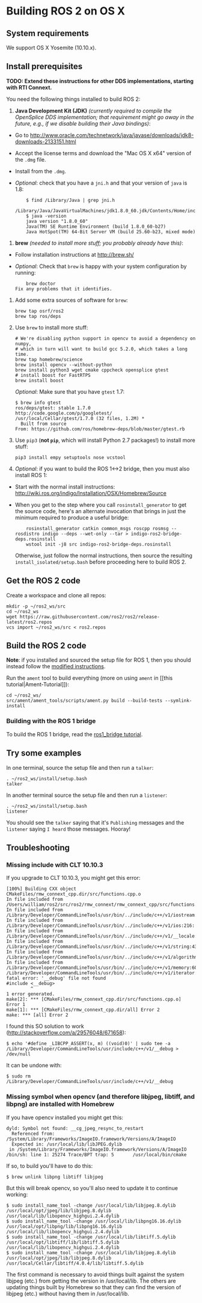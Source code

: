 # Building ROS 2 on OS X

## System requirements

We support OS X Yosemite (10.10.x).

## Install prerequisites

**TODO: Extend these instructions for other DDS implementations, starting with RTI Connext.**

You need the following things installed to build ROS 2:

 1. **Java Development Kit (JDK)** *(currently required to compile the OpenSplice DDS implementation; that requirement might go away in the future, e.g., if we disable building their Java bindings)*:
  * Go to http://www.oracle.com/technetwork/java/javase/downloads/jdk8-downloads-2133151.html
  * Accept the license terms and download the "Mac OS X x64" version of the `.dmg` file.
  * Install from the `.dmg`.
  * *Optional*: check that you have a `jni.h` and that your version of `java` is 1.8:

            $ find /Library/Java | grep jni.h
            /Library/Java/JavaVirtualMachines/jdk1.8.0_60.jdk/Contents/Home/include/jni.h
            $ java -version
            java version "1.8.0_60"
            Java(TM) SE Runtime Environment (build 1.8.0_60-b27)
            Java HotSpot(TM) 64-Bit Server VM (build 25.60-b23, mixed mode)
 1. **brew** *(needed to install more stuff; you probably already have this)*:
  * Follow installation instructions at http://brew.sh/
  * *Optional*: Check that `brew` is happy with your system configuration by running:

            brew doctor
        Fix any problems that it identifies.
 1. Add some extra sources of software for `brew`:

        brew tap osrf/ros2
        brew tap ros/deps
 1. Use `brew` to install more stuff:

        # We're disabling python support in opencv to avoid a dependency on numpy,
        # which in turn will want to build gcc 5.2.0, which takes a long time.
        brew tap homebrew/science
        brew install opencv --without-python
        brew install python3 wget cmake cppcheck opensplice gtest
        # install boost for FastRTPS
        brew install boost
    *Optional*: Make sure that you have `gtest` 1.7:

        $ brew info gtest
        ros/deps/gtest: stable 1.7.0
        http://code.google.com/p/googletest/
        /usr/local/Cellar/gtest/1.7.0 (32 files, 1.2M) *
          Built from source
        From: https://github.com/ros/homebrew-deps/blob/master/gtest.rb
 1. Use `pip3` (**not `pip`**, which will install Python 2.7 packages!) to install more stuff:

        pip3 install empy setuptools nose vcstool
 1. *Optional*: if you want to build the ROS 1<->2 bridge, then you must also install ROS 1:
  * Start with the normal install instructions: http://wiki.ros.org/indigo/Installation/OSX/Homebrew/Source
  * When you get to the step where you call `rosinstall_generator` to get the source code, here's an alternate invocation that brings in just the minimum required to produce a useful bridge:

            rosinstall_generator catkin common_msgs roscpp rosmsg --rosdistro indigo --deps --wet-only --tar > indigo-ros2-bridge-deps.rosinstall
            wstool init -j8 src indigo-ros2-bridge-deps.rosinstall
    Otherwise, just follow the normal instructions, then source the resulting `install_isolated/setup.bash` before proceeding here to build ROS 2.

## Get the ROS 2 code

Create a workspace and clone all repos:

    mkdir -p ~/ros2_ws/src
    cd ~/ros2_ws
    wget https://raw.githubusercontent.com/ros2/ros2/release-latest/ros2.repos
    vcs import ~/ros2_ws/src < ros2.repos

## Build the ROS 2 code

**Note**: if you installed and sourced the setup file for ROS 1, then you should instead follow the [modified instructions](#building-with-the-ros-1-bridge).

Run the `ament` tool to build everything (more on using `ament` in [[this tutorial|Ament-Tutorial]]):

    cd ~/ros2_ws/
    src/ament/ament_tools/scripts/ament.py build --build-tests --symlink-install

### Building with the ROS 1 bridge

To build the ROS 1 bridge, read the [ros1_bridge tutorial](https://github.com/ros2/ros1_bridge/blob/master/README.md#build-the-bridge-from-source).

## Try some examples

In one terminal, source the setup file and then run a `talker`:

    . ~/ros2_ws/install/setup.bash
    talker
In another terminal source the setup file and then run a `listener`:

    . ~/ros2_ws/install/setup.bash
    listener
You should see the `talker` saying that it's `Publishing` messages and the `listener` saying `I heard` those messages.
Hooray!

## Troubleshooting

### Missing include with CLT 10.10.3

If you upgrade to CLT 10.10.3, you might get this error:

```
[100%] Building CXX object CMakeFiles/rmw_connext_cpp.dir/src/functions.cpp.o
In file included from /Users/william/ros2/src/ros2/rmw_connext/rmw_connext_cpp/src/functions.cpp:15:
In file included from /Library/Developer/CommandLineTools/usr/bin/../include/c++/v1/iostream:38:
In file included from /Library/Developer/CommandLineTools/usr/bin/../include/c++/v1/ios:216:
In file included from /Library/Developer/CommandLineTools/usr/bin/../include/c++/v1/__locale:15:
In file included from /Library/Developer/CommandLineTools/usr/bin/../include/c++/v1/string:439:
In file included from /Library/Developer/CommandLineTools/usr/bin/../include/c++/v1/algorithm:628:
In file included from /Library/Developer/CommandLineTools/usr/bin/../include/c++/v1/memory:604:
/Library/Developer/CommandLineTools/usr/bin/../include/c++/v1/iterator:341:10: fatal error: '__debug' file not found
#include <__debug>
         ^
1 error generated.
make[2]: *** [CMakeFiles/rmw_connext_cpp.dir/src/functions.cpp.o] Error 1
make[1]: *** [CMakeFiles/rmw_connext_cpp.dir/all] Error 2
make: *** [all] Error 2
```

I found this SO solution to work (http://stackoverflow.com/a/29576048/671658):

```
$ echo '#define _LIBCPP_ASSERT(x, m) ((void)0)' | sudo tee -a /Library/Developer/CommandLineTools/usr/include/c++/v1/__debug > /dev/null
```

It can be undone with:

```
$ sudo rm /Library/Developer/CommandLineTools/usr/include/c++/v1/__debug
```

### Missing symbol when opencv (and therefore libjpeg, libtiff, and libpng) are installed with Homebrew

If you have opencv installed you might get this:

```
dyld: Symbol not found: __cg_jpeg_resync_to_restart
  Referenced from: /System/Library/Frameworks/ImageIO.framework/Versions/A/ImageIO
  Expected in: /usr/local/lib/libJPEG.dylib
 in /System/Library/Frameworks/ImageIO.framework/Versions/A/ImageIO
/bin/sh: line 1: 25274 Trace/BPT trap: 5       /usr/local/bin/cmake
```

If so, to build you'll have to do this:

```
$ brew unlink libpng libtiff libjpeg
```

But this will break opencv, so you'll also need to update it to continue working:

```
$ sudo install_name_tool -change /usr/local/lib/libjpeg.8.dylib /usr/local/opt/jpeg/lib/libjpeg.8.dylib /usr/local/lib/libopencv_highgui.2.4.dylib
$ sudo install_name_tool -change /usr/local/lib/libpng16.16.dylib /usr/local/opt/libpng/lib/libpng16.16.dylib /usr/local/lib/libopencv_highgui.2.4.dylib
$ sudo install_name_tool -change /usr/local/lib/libtiff.5.dylib /usr/local/opt/libtiff/lib/libtiff.5.dylib /usr/local/lib/libopencv_highgui.2.4.dylib
$ sudo install_name_tool -change /usr/local/lib/libjpeg.8.dylib /usr/local/opt/jpeg/lib/libjpeg.8.dylib /usr/local/Cellar/libtiff/4.0.4/lib/libtiff.5.dylib
```

The first command is necessary to avoid things built against the system libjpeg (etc.) from getting the version in /usr/local/lib.
The others are updating things built by Homebrew so that they can find the version of libjpeg (etc.) without having them in /usr/local/lib.
